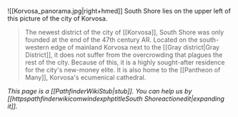 ![[Korvosa_panorama.jpg|right+hmed]] 
 South Shore lies on the upper left of this picture of the city of Korvosa.
> The newest district of the city of [[Korvosa]], South Shore was only founded at the end of the 47th century AR. Located on the south-western edge of mainland Korvosa next to the [[Gray district|Gray District]], it does not suffer from the overcrowding that plagues the rest of the city. Because of this, it is a highly sought-after residence for the city's new-money elite. It is also home to the [[Pantheon of Many]], Korvosa's ecumenical cathedral.



*This page is a [[PathfinderWikiStub|stub]]. You can help us by [[httpspathfinderwikicomwindexphptitleSouth Shoreactionedit|expanding it]].*








